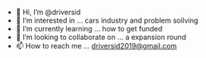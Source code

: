- 👋 Hi, I’m @driversid
- 👀 I’m interested in ... cars industry and problem soilving 
- 🌱 I’m currently learning ... how to get funded 
- 💞️ I’m looking to collaborate on ... a expansion round 
- 📫 How to reach me ... driversid2019@gmail.com

<!---
driversid/driversid is a ✨ special ✨ repository because its `README.md` (this file) appears on your GitHub profile.
You can click the Preview link to take a look at your changes.
--->
